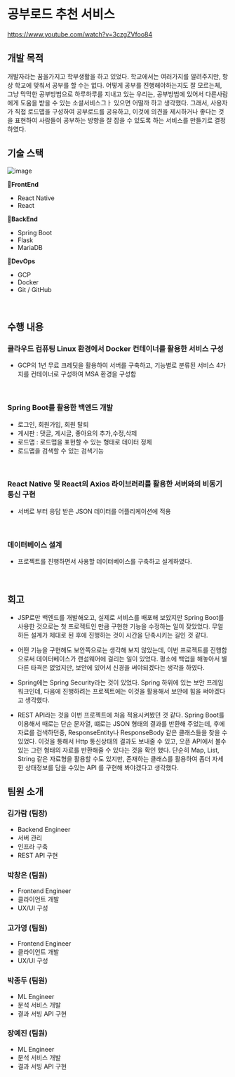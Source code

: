 # 공부로드 추천 서비스
https://www.youtube.com/watch?v=3czgZVfoo84

## 개발 목적
개발자라는 꿈을가지고 학부생활을 하고 있었다. 학교에서는 여러가지를 알려주지만, 항상 학교에 맞춰서 공부를 할 수는 없다.
어떻게 공부를 진행해야하는지도 잘 모르는체, 그냥 막막한 공부방법으로 하루하루를 지내고 있는 우리는, 공부방법에 있어서 다른사람에게 도움을 받을 수 있는 소셜서비스그ㅏ 있으면 어떨까 하고 생각했다. 
그래서, 사용자가 직접 로드맵을 구성하여 공부로드를 공유하고, 이것에 의견을 제시하거나 좋다는 것을 표현하여 사람들이 공부하는 방향을 잘 잡을 수 있도록 하는 서비스를 만들기로 결정하였다.

## 기술 스택

![image](https://user-images.githubusercontent.com/28921379/124345171-4fb95480-dc12-11eb-85e6-c71e188576a3.png)

🍎**FrontEnd**

- React Native
- React

🍏**BackEnd**

- Spring Boot
- Flask
- MariaDB

🔳**DevOps**

- GCP
- Docker
- Git / GitHub

</br>

## 수행 내용
### 클라우드 컴퓨팅 Linux 환경에서 Docker 컨테이너를 활용한 서비스 구성
- GCP의 1년 무료 크레딧을 활용하여 서버를 구축하고, 기능별로 분류된 서비스 4가지를 컨테이너로 구성하여 MSA 환경을 구성함

<br>

### Spring Boot를 활용한 백엔드 개발
- 로그인, 회원가입, 회원 탈퇴
- 게시판 :  댓글, 게시글, 좋아요의 추가,수정,삭제
- 로드맵 : 로드맵을 표현할 수 있는 형태로 데이터 정제
- 로드맵을 검색할 수 있는 검색기능

<br>

### React Native 및 React의 Axios 라이브러리를 활용한 서버와의 비동기 통신 구현
- 서버로 부터 응답 받은 JSON 데이터를 어플리케이션에 적용

<br>

### 데이터베이스 셜계
- 프로젝트를 진행하면서 사용할 데이터베이스를 구축하고 설계하였다. 

<br>

## 회고
- JSP로만 백엔드를 개발해오고, 실제로 서비스를 배포해 보았지만 Spring Boot를 사용한 것으로는 첫 프로젝트인 만큼 구현한 기능을 수정하는 일이 잦았었다.
무얼 하든 설계가 제대로 된 후에 진행하는 것이 시간을 단축시키는 길인 것 같다. 

- 어떤 기능을 구현해도 보안쪽으로는 생각해 보지 않았는데, 이번 프로젝트를 진행함으로써 데이터베이스가 랜섬웨어에 걸리는 일이 있었다. 평소에 백업을 해놓아서 별다른 타격은 없었지만,
보안에 있어서 신경을 써야되겠다는 생각을 하였다. 

- Spring에는 Spring Security라는 것이 있었다. Spring 하위에 있는 보안 프레임워크인데, 다음에 진행하려는 프로젝트에는 이것을 활용해서 보안에 힘을 써야겠다고 생각했다.

- REST API라는 것을 이번 프로젝트에 처음 적용시켜봤던 것 같다. Spring Boot를 이용해서 때로는 단순 문자열, 떄로는 JSON 형태의 결과를 반환해 주었는데, 후에 자료를 검색하던중, ResponseEntity나 ResponseBody 같은 클래스들을 찾을 수 있었다. 
이것을 통해서 Http 통신상태의 결과도 보내줄 수 있고, 오픈 API에서 볼수 있는 그런 형태의 자료를 반환해줄 수 있다는 것을 확인 했다. 단순히 Map, List, String 같은 자료형을 활용할 수도 있지만, 존재하는 클래스를 활용하여 좀더 자세한 상태정보를 담을 수있는 API 를 구현해 봐야겠다고 생각했다. 

## 팀원 소개

### **김가람 (팀장)**

- Backend Engineer
- 서버 관리
- 인프라 구축
- REST API 구현

### **박창은 (팀원)**

- Frontend Engineer
- 클라이언트 개발
- UX/UI 구성

### 고가영 **(팀원)**

- Frontend Engineer
- 클라이언트 개발
- UX/UI 구성

### 박종두 **(팀원)**

- ML Engineer
- 분석 서비스 개발
- 결과 서빙 API 구현

### 장예진 **(팀원)**

- ML Engineer
- 분석 서비스 개발
- 결과 서빙 API 구현

